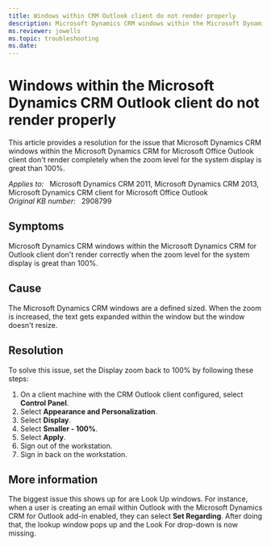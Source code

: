 ```yaml
---
title: Windows within CRM Outlook client do not render properly
description: Microsoft Dynamics CRM windows within the Microsoft Dynamics CRM for Microsoft Office Outlook client don't render completely when the zoom level for the system display is great than 100%. Provides a resolution.
ms.reviewer: jowells
ms.topic: troubleshooting
ms.date: 
---
```

# Windows within the Microsoft Dynamics CRM Outlook client do not render properly

This article provides a resolution for the issue that Microsoft Dynamics CRM windows within the Microsoft Dynamics CRM for Microsoft Office Outlook client don't render completely when the zoom level for the system display is great than 100%.

_Applies to:_ &nbsp; Microsoft Dynamics CRM 2011, Microsoft Dynamics CRM 2013, Microsoft Dynamics CRM client for Microsoft Office Outlook  
_Original KB number:_ &nbsp; 2908799

## Symptoms

Microsoft Dynamics CRM windows within the Microsoft Dynamics CRM for Outlook client don't render correctly when the zoom level for the system display is great than 100%.

## Cause

The Microsoft Dynamics CRM windows are a defined sized. When the zoom is increased, the text gets expanded within the window but the window doesn't resize.

## Resolution

To solve this issue, set the Display zoom back to 100% by following these steps:

1. On a client machine with the CRM Outlook client configured, select **Control Panel**.
2. Select **Appearance and Personalization**.
3. Select **Display**.
4. Select **Smaller - 100%**.
5. Select **Apply**.
6. Sign out of the workstation.
7. Sign in back on the workstation.

## More information

The biggest issue this shows up for are Look Up windows. For instance, when a user is creating an email within Outlook with the Microsoft Dynamics CRM for Outlook add-in enabled, they can select **Set Regarding**. After doing that, the lookup window pops up and the Look For drop-down is now missing.
